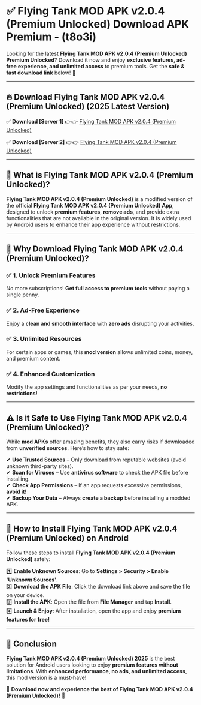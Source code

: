 
# ✅ Flying Tank MOD APK v2.0.4 (Premium Unlocked) Download APK Premium -  (t8o3i) 

Looking for the latest **Flying Tank MOD APK v2.0.4 (Premium Unlocked) Premium Unlocked**? Download it now and enjoy **exclusive features, ad-free experience, and unlimited access** to premium tools. Get the **safe & fast download link** below! 🚀

---

## 🔥 Download Flying Tank MOD APK v2.0.4 (Premium Unlocked) (2025 Latest Version)

✅ **Download [Server 1]** 👉👉 [Flying Tank MOD APK v2.0.4 (Premium Unlocked) ](https://apkcomod.com?title=Flying_Tank_MOD_APK_v2.0.4_(Premium_Unlocked))  

✅ **Download [Server 2]** 👉👉 [Flying Tank MOD APK v2.0.4 (Premium Unlocked) ](https://apkcomod.com?title=Flying_Tank_MOD_APK_v2.0.4_(Premium_Unlocked))  


---

## 📌 What is Flying Tank MOD APK v2.0.4 (Premium Unlocked)?

**Flying Tank MOD APK v2.0.4 (Premium Unlocked)** is a modified version of the official **Flying Tank MOD APK v2.0.4 (Premium Unlocked) App**, designed to unlock **premium features**, **remove ads**, and provide extra functionalities that are not available in the original version. It is widely used by Android users to enhance their app experience without restrictions.

---

## 🌟 Why Download Flying Tank MOD APK v2.0.4 (Premium Unlocked)?

### ✅ 1. Unlock Premium Features
No more subscriptions! **Get full access to premium tools** without paying a single penny.

### ✅ 2. Ad-Free Experience
Enjoy a **clean and smooth interface** with **zero ads** disrupting your activities.

### ✅ 3. Unlimited Resources
For certain apps or games, this **mod version** allows unlimited coins, money, and premium content.

### ✅ 4. Enhanced Customization
Modify the app settings and functionalities as per your needs, **no restrictions!**

---

## ⚠️ Is it Safe to Use Flying Tank MOD APK v2.0.4 (Premium Unlocked)?

While **mod APKs** offer amazing benefits, they also carry risks if downloaded from **unverified sources**. Here’s how to stay safe:

✔ **Use Trusted Sources** – Only download from reputable websites (avoid unknown third-party sites).  
✔ **Scan for Viruses** – Use **antivirus software** to check the APK file before installing.  
✔ **Check App Permissions** – If an app requests excessive permissions, **avoid it!**  
✔ **Backup Your Data** – Always **create a backup** before installing a modded APK.

---

## 📲 How to Install Flying Tank MOD APK v2.0.4 (Premium Unlocked) on Android

Follow these steps to install **Flying Tank MOD APK v2.0.4 (Premium Unlocked)** safely:

1️⃣ **Enable Unknown Sources**: Go to **Settings > Security > Enable 'Unknown Sources'**.  
2️⃣ **Download the APK File**: Click the download link above and save the file on your device.  
3️⃣ **Install the APK**: Open the file from **File Manager** and tap **Install**.  
4️⃣ **Launch & Enjoy**: After installation, open the app and enjoy **premium features for free!**

---

## 🚀 Conclusion

**Flying Tank MOD APK v2.0.4 (Premium Unlocked) 2025** is the best solution for Android users looking to enjoy **premium features without limitations**. With **enhanced performance, no ads, and unlimited access**, this mod version is a must-have!

🔻 **Download now and experience the best of Flying Tank MOD APK v2.0.4 (Premium Unlocked)!** 🔻

